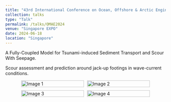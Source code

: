 ```yaml
---
title: "43rd International Conference on Ocean, Offshore & Arctic Engineering"
collection: talks
type: "Talk"
permalink: /talks/OMAE2024
venue: "Singapore EXPO"
date: 2024-06-18
location: "Singapore"
---
```


A Fully-Coupled Model for Tsunami-induced Sediment Transport and Scour With Seepage.

Scour assessment and prediction around jack-up footings in wave-current conditions.

<html lang="en">
<head>
    <meta charset="UTF-8">
    <meta name="viewport" content="width=device-width, initial-scale=1.0">
    <title>2x2 Image Grid</title>
    <style>
        .grid-container {
            display: grid;
            grid-template-columns: 1fr 1fr;
            grid-template-rows: 1fr 1fr;
            gap: 10px; /* 间隙大小 */
            width: 80%; /* 根据需要调整宽度 */
            margin: auto; /* 使网格居中 */
        }
        .grid-item {
            width: 100%;
            height: auto;
        }
    </style>
</head>
<body>
    <div class="grid-container">
        <img src="http://huzhengyu.github.io/images/OMAE2024a.jpg" alt="Image 1" class="grid-item">
        <img src="http://huzhengyu.github.io/images/OMAE2024b.jpg" alt="Image 2" class="grid-item">
        <img src="http://huzhengyu.github.io/images/OMAE2024c.jpg" alt="Image 3" class="grid-item">
        <img src="http://huzhengyu.github.io/images/OMAE2024d.jpg" alt="Image 4" class="grid-item">
    </div>
</body>
</html>
